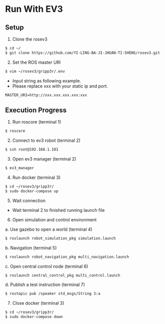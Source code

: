 # Run With EV3

## Setup

1. Clone the rosev3

```bash
$ cd ~/
$ git clone https://github.com/YI-LING-BA-JI-JHUAN-TI-SHENG/rosev3.git
```

2. Set the ROS master URI

```bash
$ vim ~/rosev3/gripp3r/.env
```

+ Input string as following example.
+ Please replace xxx with your static ip and port.

```
MASTER_URI=http://xxx.xxx.xxx.xxx:xxx
```

## Execution Progress

1. Run roscore (terminal 1)

```bash
$ roscore
```

2. Connect to ev3 robot (terminal 2)

```bash
$ ssh root@192.168.1.101
```

3. Open ev3 manager (terminal 2)

```bash
$ ev3_manager
```

4. Run docker (terminal 3)

```bash
$ cd ~/rosev3/gripp3r/
$ sudo docker-compose up
```

5. Wait connection

+ Wait terminal 2 to finished running launch file

6. Open simulation and control environment

a. Use gazebo to open a world (terminal 4)

```bash
$ roslaunch robot_simulation_pkg simulation.launch
```

b. Navigation (terminal 5)

```bash
$ roslaunch robot_navigation_pkg multi_navigation.launch
```

c. Open central control node (terminal 6)

```bash
$ roslaunch central_control_pkg multi_control.launch
```

d. Publish a test instruction (terminal 7)

```bash
$ rostopic pub /speaker std_msgs/String 3:a
```

7. Close docker (terminal 3)

```bash
$ cd ~/rosev3/gripp3r/
$ sudo docker-compose down
```
